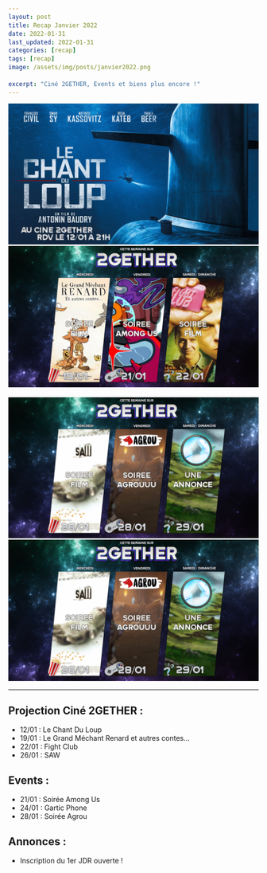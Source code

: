 ```yaml
---
layout: post
title: Recap Janvier 2022
date: 2022-01-31
last_updated: 2022-01-31
categories: [recap]
tags: [recap]
image: /assets/img/posts/janvier2022.png

excerpt: "Ciné 2GETHER, Events et biens plus encore !"
---
```


<div class="row">
    <div class="col-6">
        <img src="/assets/img/posts/janvier2022-1.png" class="img-fluid">
    </div>
    <div class="col-6">
        <img src="/assets/img/posts/janvier2022-2.png" class="img-fluid">
    </div>
</div>
<br>
<div class="row">
    <div class="col-6">
        <img src="/assets/img/posts/janvier2022-3.png" class="img-fluid">
    </div>
    <div class="col-6">
        <img src="/assets/img/posts/janvier2022-3.png" class="img-fluid">
    </div>
</div>

<hr>

## Projection Ciné 2GETHER :
- 12/01 : Le Chant Du Loup
- 19/01 : Le Grand Méchant Renard et autres contes...
- 22/01 : Fight Club
- 26/01 : SAW

## Events :
- 21/01 : Soirée Among Us
- 24/01 : Gartic Phone
- 28/01 : Soirée Agrou

## Annonces :
- Inscription du 1er JDR ouverte !